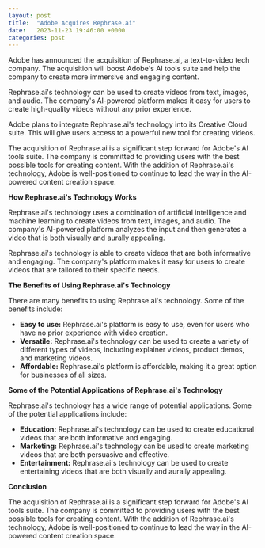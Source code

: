 ```yaml
---
layout: post
title:  "Adobe Acquires Rephrase.ai"
date:   2023-11-23 19:46:00 +0000
categories: post
---
```




Adobe has announced the acquisition of Rephrase.ai, a text-to-video tech company. The acquisition will boost Adobe's AI tools suite and help the company to create more immersive and engaging content.

Rephrase.ai's technology can be used to create videos from text, images, and audio. The company's AI-powered platform makes it easy for users to create high-quality videos without any prior experience.

Adobe plans to integrate Rephrase.ai's technology into its Creative Cloud suite. This will give users access to a powerful new tool for creating videos.

The acquisition of Rephrase.ai is a significant step forward for Adobe's AI tools suite. The company is committed to providing users with the best possible tools for creating content. With the addition of Rephrase.ai's technology, Adobe is well-positioned to continue to lead the way in the AI-powered content creation space.

**How Rephrase.ai's Technology Works**

Rephrase.ai's technology uses a combination of artificial intelligence and machine learning to create videos from text, images, and audio. The company's AI-powered platform analyzes the input and then generates a video that is both visually and aurally appealing.

Rephrase.ai's technology is able to create videos that are both informative and engaging. The company's platform makes it easy for users to create videos that are tailored to their specific needs.

**The Benefits of Using Rephrase.ai's Technology**

There are many benefits to using Rephrase.ai's technology. Some of the benefits include:

- **Easy to use:** Rephrase.ai's platform is easy to use, even for users who have no prior experience with video creation.
- **Versatile:** Rephrase.ai's technology can be used to create a variety of different types of videos, including explainer videos, product demos, and marketing videos.
- **Affordable:** Rephrase.ai's platform is affordable, making it a great option for businesses of all sizes.

**Some of the Potential Applications of Rephrase.ai's Technology**

Rephrase.ai's technology has a wide range of potential applications. Some of the potential applications include:

- **Education:** Rephrase.ai's technology can be used to create educational videos that are both informative and engaging.
- **Marketing:** Rephrase.ai's technology can be used to create marketing videos that are both persuasive and effective.
- **Entertainment:** Rephrase.ai's technology can be used to create entertaining videos that are both visually and aurally appealing.

**Conclusion**

The acquisition of Rephrase.ai is a significant step forward for Adobe's AI tools suite. The company is committed to providing users with the best possible tools for creating content. With the addition of Rephrase.ai's technology, Adobe is well-positioned to continue to lead the way in the AI-powered content creation space.